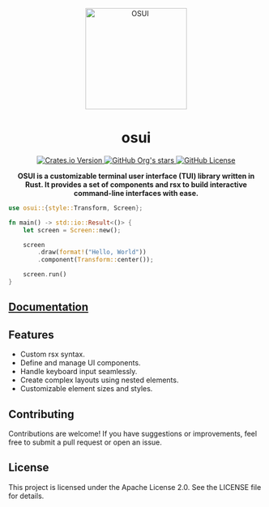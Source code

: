 <p align="center">
  <img src="github/osui.png" alt="OSUI" width="200px"/>
</p>

<h1 align="center">osui</h1>

<p align="center">
  <a href="https://crates.io/crates/osui">
  <img alt="Crates.io Version" src="https://img.shields.io/crates/v/osui?style=flat">
  </a>
  <a href="https://github.com/osui-rs">
    <img alt="GitHub Org's stars" src="https://img.shields.io/github/stars/osui-rs?style=flat">
  </a>
  <a href="https://github.com/osui-rs/osui">
    <img alt="GitHub License" src="https://img.shields.io/github/license/osui-rs/osui?style=flat">
  </a>
</p>

<p align="center">
  <b>OSUI is a customizable terminal user interface (TUI) library written in Rust. It provides a set of components and rsx to build interactive command-line interfaces with ease.</b>
</p>

```rust
use osui::{style::Transform, Screen};

fn main() -> std::io::Result<()> {
    let screen = Screen::new();

    screen
        .draw(format!("Hello, World"))
        .component(Transform::center());

    screen.run()
}
```

## [Documentation](https://osui.netlify.app/docs)

## Features

- Custom rsx syntax.
- Define and manage UI components.
- Handle keyboard input seamlessly.
- Create complex layouts using nested elements.
- Customizable element sizes and styles.

## Contributing

Contributions are welcome! If you have suggestions or improvements, feel free to submit a pull request or open an issue.

## License

This project is licensed under the Apache License 2.0. See the LICENSE file for details.
